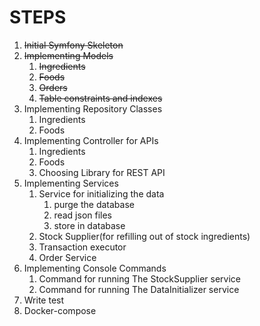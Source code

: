 # STEPS

1. ~~Initial Symfony Skeleton~~
2. ~~Implementing Models~~
   1. ~~Ingredients~~
   2. ~~Foods~~
   3. ~~Orders~~
   4. ~~Table constraints and indexes~~
3. Implementing Repository Classes
   1. Ingredients
   2. Foods
4. Implementing Controller for APIs 
   1. Ingredients
   2. Foods
   3. Choosing Library for REST API
5. Implementing Services
   1. Service for initializing the data
      1. purge the database
      2. read json files
      3. store in database
   2. Stock Supplier(for refilling out of stock ingredients)
   3. Transaction executor 
   4. Order Service
6. Implementing Console Commands
   1. Command for running The StockSupplier service
   2. Command for running The DataInitializer service
7. Write test
8. Docker-compose
